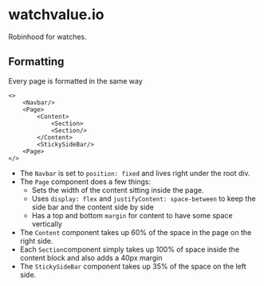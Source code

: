 # watchvalue.io

Robinhood for watches.

## Formatting

Every page is formatted in the same way

```
<>
    <Navbar/>
    <Page>
        <Content>
            <Section>
            <Section/>
        </Content>
        <StickySideBar/>
    <Page>
</>
```

- The `Navbar` is set to `position: fixed` and lives right under the root div.
- The `Page` component does a few things:
  - Sets the width of the content sitting inside the page.
  - Uses `display: flex` and `justifyContent: space-between` to keep the side bar and the content side by side
  - Has a top and bottom `margin` for content to have some space vertically
- The `Content` component takes up 60% of the space in the page on the right side.
- Each `Section`component simply takes up 100% of space inside the content block and also adds a 40px margin
- The `StickySideBar` component takes up 35% of the space on the left side.
